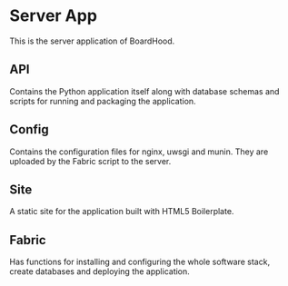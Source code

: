 # Server App #

This is the server application of BoardHood.

## API ##

Contains the Python application itself along with database schemas and scripts for running and packaging the application.

## Config ##

Contains the configuration files for nginx, uwsgi and munin. They are uploaded by the Fabric script to the server.

## Site ##

A static site for the application built with HTML5 Boilerplate.

## Fabric ##

Has functions for installing and configuring the whole software stack, create databases and deploying the application.

